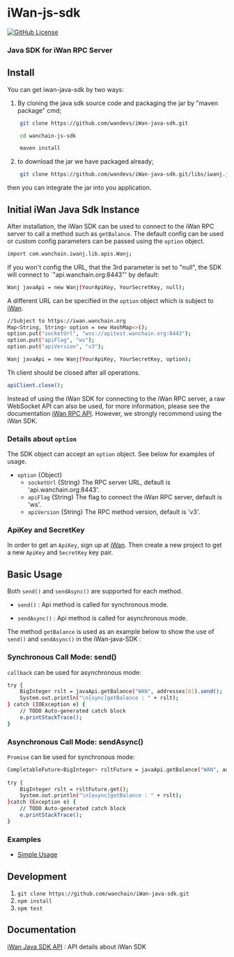 # iWan-js-sdk

[![GitHub License][license]][license-url]

### Java SDK for iWan RPC Server

## Install
You can get iwan-java-sdk by two ways:
1) By cloning the java sdk source code and packaging the jar by "maven package" cmd;
```bash
	git clone https://github.com/wandevs/iWan-java-sdk.git

	cd wanchain-js-sdk

	maven install
```

2) to download the jar we have packaged already;
```bash
	git clone https://github.com/wandevs/iWan-java-sdk.git/libs/iwanj.jar
```

then you can integrate the jar into you application. 

## Initial iWan Java Sdk Instance
After installation, the iWan SDK can be used to connect to the iWan RPC server to call a method such as `getBalance`. The default config can be used or custom config parameters can be passed using the `option` object.
```bash
import com.wanchain.iwanj.lib.apis.Wanj;
```
If you won't config the URL, that the 3rd parameter is set to "null", the SDK will connect to `"api.wanchain.org:8443"' by default:
```bash
Wanj javaApi = new Wanj(YourApiKey, YourSecretKey, null);
```

A different URL can be specified in the `option` object which is subject to [iWan](https://iwan.wanchain.org).

```bash
//Subject to https://iwan.wanchain.org
Map<String, String> option = new HashMap<>();
option.put("socketUrl", "wss://apitest.wanchain.org:8443");
option.put("apiFlag", "ws");
option.put("apiVersion", "v3");

Wanj javaApi = new Wanj(YourApiKey, YourSecretKey, option);
```
Th client should be closed after all operations.
```bash
apiClient.close();
```
Instead of using the iWan SDK for connecting to the iWan RPC server, a raw WebSocket API can also be used, for more information, please see the documentation [iWan RPC API](https://iwan.wanchain.org/static/apidoc/docs.html). However, we strongly recommend using the iWan SDK.

### Details about `option`
The SDK object can accept an `option` object. See below for examples of usage.

- `option` {Object}
  - `socketUrl` {String}  The RPC server URL, default is 'api.wanchain.org:8443'.
  - `apiFlag` {String} The flag to connect the iWan RPC server, default is 'ws'.
  - `apiVersion` {String} The RPC method version, default is 'v3'.

### ApiKey and SecretKey
In order to get an `ApiKey`, sign up at [iWan](https://iwan.wanchain.org). Then create a new project to get a new `ApiKey` and `SecretKey` key pair.

## Basic Usage
Both `send()` and `sendAsync()` are supported for each method. 

- `send()` : Api method is called for synchronous mode. 

- `sendAsync()` : Api method is called for asynchronous mode.

The method `getBalance` is used as an example below to show the use of `send()` and `sendAsync()` in the iWan-java-SDK :

### Synchronous Call Mode: send()
`callback` can be used for asynchronous mode:

```bash
try {
	BigInteger rslt = javaApi.getBalance("WAN", addresses[0]).send();	
	System.out.println("\n[sync]getBalance : " + rslt);
} catch (IOException e) {
	// TODO Auto-generated catch block
	e.printStackTrace();
}
```

### Asynchronous Call Mode: sendAsync()
`Promise` can be used for synchronous mode:

```bash
CompletableFuture<BigInteger> rsltFuture = javaApi.getBalance("WAN", addresses[0]).sendAsync();	
	
try {			
	BigInteger rslt = rsltFuture.get();	
	System.out.println("\n[async]getBalance : " + rslt);
}catch (Exception e) {
	// TODO Auto-generated catch block
	e.printStackTrace();
}	
```

### Examples

- [Simple Usage](examples/simple.js)

## Development
1. `git clone https://github.com/wanchain/iWan-java-sdk.git`
2. `npm install`
3. `npm test`

## Documentation

[iWan Java SDK API](https://wanchain.github.io/iWan-java-sdk/) : API details about iWan SDK

[license]: https://img.shields.io/badge/license-GNUGPL3-blue.svg
[license-url]:https://github.com/wanchain/iWan-js-sdk/blob/master/LICENSE
